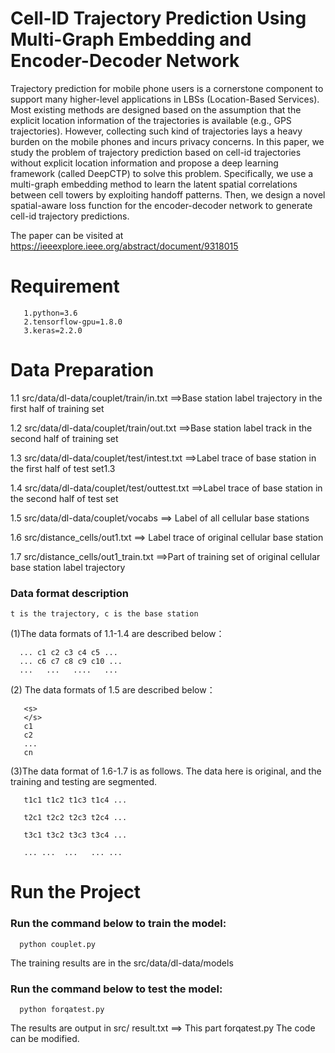 # Cell-ID Trajectory Prediction Using Multi-Graph Embedding and Encoder-Decoder Network
   Trajectory prediction for mobile phone users is a cornerstone component to support many higher-level applications in LBSs (Location-Based Services). Most existing methods are designed based on the assumption that the explicit location information of the trajectories is available (e.g., GPS trajectories). However, collecting such kind of trajectories lays a heavy burden on the mobile phones and incurs privacy concerns. In this paper, we study the problem of trajectory prediction based on cell-id trajectories without explicit location information and propose a deep learning framework (called DeepCTP) to solve this problem. Specifically, we use a multi-graph embedding method to learn the latent spatial correlations between cell towers by exploiting handoff patterns. Then, we design a novel spatial-aware loss function for the encoder-decoder network to generate cell-id trajectory predictions.
   
The paper can be visited at https://ieeexplore.ieee.org/abstract/document/9318015

# Requirement

       1.python=3.6
       2.tensorflow-gpu=1.8.0
       3.keras=2.2.0

# Data Preparation
   
1.1 src/data/dl-data/couplet/train/in.txt  ==>Base station label trajectory in the first half of training set

1.2 src/data/dl-data/couplet/train/out.txt  ==>Base station label track in the second half of training set

1.3 src/data/dl-data/couplet/test/intest.txt  ==>Label trace of base station in the first half of test set1.3

1.4 src/data/dl-data/couplet/test/outtest.txt  ==>Label trace of base station in the second half of test set

1.5 src/data/dl-data/couplet/vocabs  ==> Label of all cellular base stations

1.6 src/distance_cells/out1.txt  ==> Label trace of original cellular base station

1.7 src/distance_cells/out1_train.txt ==>Part of training set of original cellular base station label trajectory


### Data format description
`t is the trajectory, c is the base station`

(1)The data formats of 1.1-1.4 are described below：

      ... c1 c2 c3 c4 c5 ...
      ... c6 c7 c8 c9 c10 ...
      ...   ...   ....   ...  

 (2) The data formats of 1.5 are described below：
 
       <s>
       </s>
       c1
       c2
       ...
       cn
 
 (3)The data format of 1.6-1.7 is as follows. The data here is original, and the training and testing are segmented.
 
       t1c1 t1c2 t1c3 t1c4 ...
 
       t2c1 t2c2 t2c3 t2c4 ...
        
       t3c1 t3c2 t3c3 t3c4 ...

       ... ...  ...   ... ...    

# Run the Project

### Run the command below to train the model:

      python couplet.py       
   
   The training results are in the src/data/dl-data/models
   
### Run the command below to test the model:

      python forqatest.py     
  
  The results are output in src/ result.txt  ==> This part forqatest.py The code can be modified.

